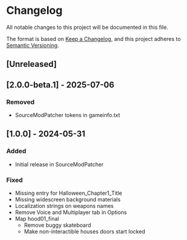 # Changelog

All notable changes to this project will be documented in this file.

The format is based on [Keep a Changelog](https://keepachangelog.com/en/1.1.0/),
and this project adheres to [Semantic Versioning](https://semver.org/spec/v2.0.0.html).

## [Unreleased]

## [2.0.0-beta.1] - 2025-07-06

### Removed

- SourceModPatcher tokens in gameinfo.txt

## [1.0.0] - 2024-05-31

### Added

- Initial release in SourceModPatcher

### Fixed

- Missing entry for Halloween_Chapter1_Title
- Missing widescreen background materials
- Localization strings on weapons names
- Remove Voice and Multiplayer tab in Options
- Map hood01_final
  - Remove buggy skateboard
  - Make non-interactible houses doors start locked
